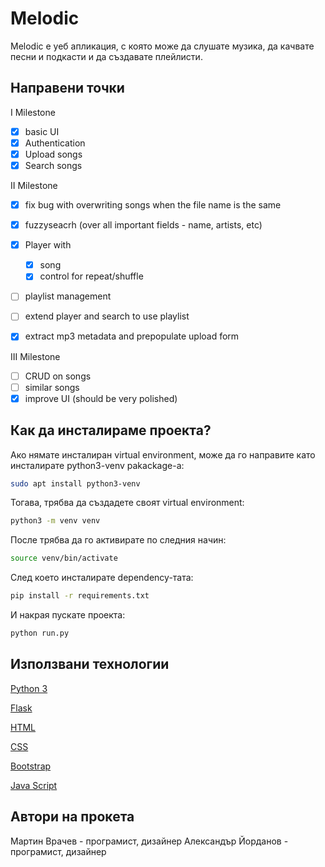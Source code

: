 # Melodic

Melodic e уеб апликация, с която може да слушате музика, да качвате песни и подкасти и да създавате плейлисти. 

## Направени точки 
I Milestone

- [X] basic UI
- [X] Authentication
- [X] Upload songs
- [X] Search songs

II Milestone

- [X] fix bug with overwriting songs when the file name is the same
- [X] fuzzyseacrh (over all important fields - name, artists, etc)

- [X] Player with
  - [X] song
  - [X] control for repeat/shuffle

- [ ] playlist management
- [ ] extend player and search to use playlist
- [X] extract mp3 metadata and prepopulate upload form

III Milestone
- [ ] CRUD on songs
- [ ] similar songs
- [X] improve UI (should be very polished)
## Как да инсталираме проекта?

Ако нямате инсталиран virtual environment, може да го направите като инсталирате python3-venv pakackage-a:

```bash
sudo apt install python3-venv
```

Тогава, трябва да създадете своят virtual environment:

```bash
python3 -m venv venv
```

После трябва да го активирате по следния начин:

```bash
source venv/bin/activate
```

След което инсталирате dependency-тата:

```bash
pip install -r requirements.txt
```

И накрая пускате проекта:

```bash
python run.py
```

## Използвани технологии

[Python 3](https://www.python.org)

[Flask](https://flask.palletsprojects.com/en/1.1.x/)

[HTML](https://devdocs.io/html/)

[CSS](https://devdocs.io/css/)

[Bootstrap](https://getbootstrap.com)

[Java Script](https://devdocs.io/javascript/)

## Автори на прокета

Мартин Врачев - програмист, дизайнер
Александър Йорданов - програмист, дизайнер

